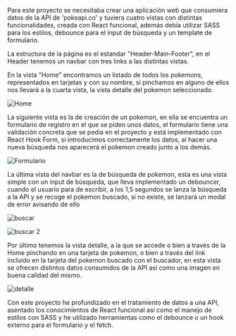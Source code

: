 Para este proyecto se necesitaba crear una aplicación web que consumiera datos de la API de 'pokeapi.co' y tuviera cuatro vistas con distintas funcionalidades, creada con React funcional, además debía utilizar SASS para los estilos, debounce para el input de búsqueda y un template de formulario.

La estructura de la página es el estandar "Header-Main-Footer", en el Header tenemos un navbar con tres links a las distintas vistas.

En la vista "Home" encontramos un listado de todos los pokemons, representados en tarjetas y con su nombre, si pinchamos en alguno de ellos nos llevará a la cuarta vista, la vista detalle del pokemon seleccionado.


![Home](https://user-images.githubusercontent.com/103537170/193199589-41772df1-b42d-4127-8cb7-1fdd671d5937.png)

La siguiente vista es la de creación de un pokemon, en ella se encuentra un formulario de registro en el que se piden unos datos, el formulario tiene una validación concreta que se pedía en el proyecto y está implementado con React Hook Form, si introducimos correctamente los datos, al hacer una nueva búsqueda nos aparecerá el pokemon creado junto a los demás.


![Formulario](https://user-images.githubusercontent.com/103537170/193199921-6a6dcf7c-80e3-49d3-9dfe-cda0ca50bdca.png)


La última vista del navbar es la de búsqueda de pokemon, esta es una vista simple con un input de búsqueda, que lleva implementado un debouncer, cuando el usuario para de escribir, a los 1,5 segundos se lanza la búsqueda a la API y se recoge el pokemon buscado, si no existe, se lanzará un modal de error avisando de ello


![buscar](https://user-images.githubusercontent.com/103537170/193200250-30530679-2c61-4bb7-812f-16c95d98509a.png)


![buscar 2](https://user-images.githubusercontent.com/103537170/193200618-1c919deb-ab10-47ce-b12c-e6c527eb4c1e.png)


Por último tenemos la vista detalle, a la que se accede o bien a través de la Home pinchando en una tarjeta de pokemon, o bien a través del link incluido en la tarjeta del pokemon buscado con el buscador, en esta vista se ofrecen distintos datos consumidos de la API así como una imagen en buena calidad del mismo.


![detalle](https://user-images.githubusercontent.com/103537170/193200710-6b661c49-c2eb-4480-a9e6-81736fdd8157.png)

Con este proyecto he profundizado en el tratamiento de datos a una API, asentado los conocimientos de React funcional así como el manejo de estilos con SASS y he utilizado herramientas como el debounce o un hook externo para el formulario y el fetch.

